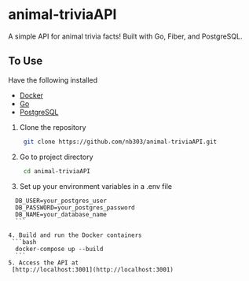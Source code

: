 # animal-triviaAPI

A simple API for animal trivia facts! Built with Go, Fiber, and PostgreSQL.

## To Use

Have the following installed

- [Docker](https://www.docker.com/get-started)
- [Go](https://golang.org/doc/install)
- [PostgreSQL](https://www.postgresql.org/download/)

1. Clone the repository
   ```bash
    git clone https://github.com/nb303/animal-triviaAPI.git
    ```
2. Go to project directory
   ```bash
    cd animal-triviaAPI
    ```
3. Set up your environment variables in a .env file
  ```env
    DB_USER=your_postgres_user
    DB_PASSWORD=your_postgres_password
    DB_NAME=your_database_name
    ```

4. Build and run the Docker containers
   ```bash
    docker-compose up --build
    ```
5. Access the API at
   [http://localhost:3001](http://localhost:3001)
  


